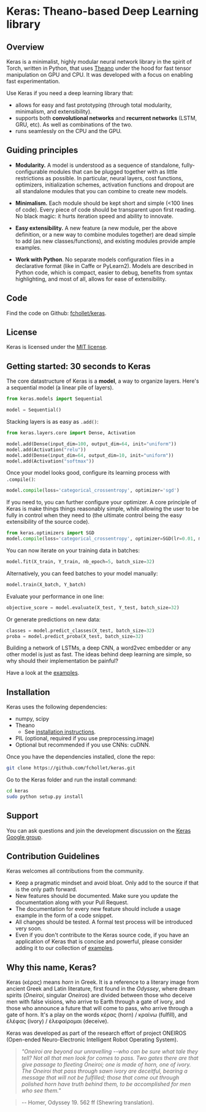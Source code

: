# Keras: Theano-based Deep Learning library

## Overview

Keras is a minimalist, highly modular neural network library in the spirit of Torch, written in Python, that uses [Theano](http://deeplearning.net/software/theano/) under the hood for fast tensor manipulation on GPU and CPU. It was developed with a focus on enabling fast experimentation. 

Use Keras if you need a deep learning library that:

- allows for easy and fast prototyping (through total modularity, minimalism, and extensibility).
- supports both __convolutional networks__ and __recurrent networks__ (LSTM, GRU, etc). As well as combinations of the two. 
- runs seamlessly on the CPU and the GPU.

## Guiding principles

- __Modularity.__ A model is understood as a sequence of standalone, fully-configurable modules that can be plugged together with as little restrictions as possible. In particular, neural layers, cost functions, optimizers, initialization schemes, activation functions and dropout are all standalone modules that you can combine to create new models. 

- __Minimalism.__ Each module should be kept short and simple (<100 lines of code). Every piece of code should be transparent upon first reading. No black magic: it hurts iteration speed and ability to innovate. 

- __Easy extensibility.__ A new feature (a new module, per the above definition, or a new way to combine modules together) are dead simple to add (as new classes/functions), and existing modules provide ample examples.

- __Work with Python__. No separate models configuration files in a declarative format (like in Caffe or PyLearn2). Models are described in Python code, which is compact, easier to debug, benefits from syntax highlighting, and most of all, allows for ease of extensibility.

## Code

Find the code on Github: [fchollet/keras](https://github.com/fchollet/keras).

## License

Keras is licensed under the [MIT license](http://opensource.org/licenses/MIT). 

## Getting started: 30 seconds to Keras

The core datastructure of Keras is a __model__, a way to organize layers. Here's a sequential model (a linear pile of layers).

```python
from keras.models import Sequential

model = Sequential()
```

Stacking layers is as easy as `.add()`:

```python
from keras.layers.core import Dense, Activation

model.add(Dense(input_dim=100, output_dim=64, init="uniform"))
model.add(Activation("relu"))
model.add(Dense(input_dim=64, output_dim=10, init="uniform"))
model.add(Activation("softmax"))
```

Once your model looks good, configure its learning process with `.compile()`:
```python
model.compile(loss='categorical_crossentropy', optimizer='sgd')
```

If you need to, you can further configure your optimizer. A core principle of Keras is make things things reasonably simple, while allowing the user to be fully in control when they need to (the ultimate control being the easy extensibility of the source code).
```python
from keras.optimizers import SGD
model.compile(loss='categorical_crossentropy', optimizer=SGD(lr=0.01, momentum=0.9, nesterov=True))
```

You can now iterate on your training data in batches:
```python
model.fit(X_train, Y_train, nb_epoch=5, batch_size=32)
```

Alternatively, you can feed batches to your model manually:
```python
model.train(X_batch, Y_batch)
```

Evaluate your performance in one line:
```python
objective_score = model.evaluate(X_test, Y_test, batch_size=32)
```

Or generate predictions on new data:
```python
classes = model.predict_classes(X_test, batch_size=32)
proba = model.predict_proba(X_test, batch_size=32)
```

Building a network of LSTMs, a deep CNN, a word2vec embedder or any other model is just as fast. The ideas behind deep learning are simple, so why should their implementation be painful?

Have a look at the [examples](examples.md).

## Installation

Keras uses the following dependencies:

- numpy, scipy
- Theano
    - See [installation instructions](http://deeplearning.net/software/theano/install.html#install).
- PIL (optional, required if you use preprocessing.image)
- Optional but recommended if you use CNNs: cuDNN.

Once you have the dependencies installed, clone the repo:
```bash
git clone https://github.com/fchollet/keras.git
```
Go to the Keras folder and run the install command:
```bash
cd keras
sudo python setup.py install
```

## Support

You can ask questions and join the development discussion on the [Keras Google group](https://groups.google.com/forum/#!forum/keras-users).

## Contribution Guidelines

Keras welcomes all contributions from the community. 

- Keep a pragmatic mindset and avoid bloat. Only add to the source if that is the only path forward.
- New features should be documented. Make sure you update the documentation along with your Pull Request.
- The documentation for every new feature should include a usage example in the form of a code snippet. 
- All changes should be tested. A formal test process will be introduced very soon.
- Even if you don't contribute to the Keras source code, if you have an application of Keras that is concise and powerful, please consider adding it to our collection of [examples](https://github.com/fchollet/keras/tree/master/examples).


## Why this name, Keras?

Keras (κέρας) means _horn_ in Greek. It is a reference to a literary image from ancient Greek and Latin literature, first found in the _Odyssey_, where dream spirits (_Oneiroi_, singular _Oneiros_) are divided between those who deceive men with false visions, who arrive to Earth through a gate of ivory, and those who announce a future that will come to pass, who arrive through a gate of horn. It's a play on the words κέρας (horn) / κραίνω (fulfill), and ἐλέφας (ivory) / ἐλεφαίρομαι (deceive).

Keras was developed as part of the research effort of project ONEIROS (Open-ended Neuro-Electronic Intelligent Robot Operating System).

> _"Oneiroi are beyond our unravelling --who can be sure what tale they tell? Not all that men look for comes to pass. Two gates there are that give passage to fleeting Oneiroi; one is made of horn, one of ivory. The Oneiroi that pass through sawn ivory are deceitful, bearing a message that will not be fulfilled; those that come out through polished horn have truth behind them, to be accomplished for men who see them."_ 

> -- Homer, Odyssey 19. 562 ff (Shewring translation).
